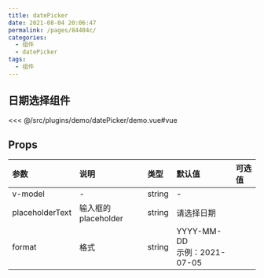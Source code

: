 ```yaml
---
title: datePicker
date: 2021-08-04 20:06:47
permalink: /pages/84404c/
categories:
  - 组件
  - datePicker
tags:
  - 组件
---
```

## 日期选择组件

<!-- ::: demo 支持v-model
```vue
<DatePicker-Index/>
```
<<< @/src/views/DatePicker/Index.vue
::: -->

<InitDemoBlock>
  <datePicker-demo/>
</InitDemoBlock>

<<< @/src/plugins/demo/datePicker/demo.vue#vue




## Props

参数	| 说明	| 类型	| 默认值	| 可选值
:--- | :---| :--- | :--- | :---
v-model | - | string | -
placeholderText | 输入框的placeholder | string | 请选择日期
format | 格式 | string | YYYY-MM-DD <br/>示例：2021-07-05